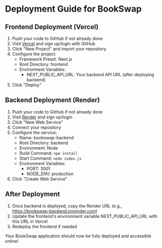 # Deployment Guide for BookSwap

## Frontend Deployment (Vercel)

1. Push your code to GitHub if not already done
2. Visit [Vercel](https://vercel.com) and sign up/login with GitHub
3. Click "New Project" and import your repository
4. Configure the project:
   - Framework Preset: Next.js
   - Root Directory: frontend
   - Environment Variables:
     - NEXT_PUBLIC_API_URL: Your backend API URL (after deploying backend)
5. Click "Deploy"

## Backend Deployment (Render)

1. Push your code to GitHub if not already done
2. Visit [Render](https://render.com) and sign up/login
3. Click "New Web Service"
4. Connect your repository
5. Configure the service:
   - Name: bookswap-backend
   - Root Directory: backend
   - Environment: Node
   - Build Command: `npm install`
   - Start Command: `node index.js`
   - Environment Variables:
     - PORT: 3001
     - NODE_ENV: production
6. Click "Create Web Service"

## After Deployment

1. Once backend is deployed, copy the Render URL (e.g., https://bookswap-backend.onrender.com)
2. Update the frontend's environment variable NEXT_PUBLIC_API_URL with this URL in Vercel
3. Redeploy the frontend if needed

Your BookSwap application should now be fully deployed and accessible online!